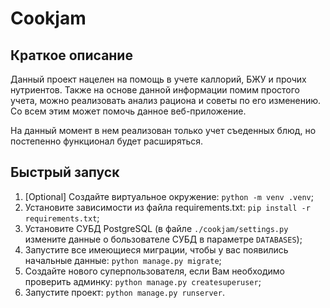 # Cookjam

## Краткое описание

Данный проект нацелен на помощь в учете каллорий, БЖУ и прочих нутриентов. Также на основе данной информации помим простого учета, можно реализовать анализ рациона и советы по его изменению.
Со всем этим может помочь данное веб-приложение.

На данный момент в нем реализован только учет съеденных блюд, но постепенно функционал будет расширяться.

## Быстрый запуск

1. \[Optional\] Создайте виртуальное окружение: ```python -m venv .venv```;
2. Установите зависимости из файла requirements.txt: ```pip install -r requirements.txt```;
3. Установите СУБД PostgreSQL (в файле ```./cookjam/settings.py``` измените данные о бользователе СУБД в параметре ```DATABASES```);
4. Запустите все имеющиеся миграции, чтобы у вас появились начальные данные: ```python manage.py migrate```;
5. Создайте нового суперпользователя, если Вам необходимо проверить админку: ```python manage.py createsuperuser```;
6. Запустите проект: ```python manage.py runserver```.